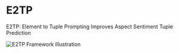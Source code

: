 # E2TP
E2TP: Element to Tuple Prompting Improves Aspect Sentiment Tuple Prediction

![E2TP Framework Illustration](https://github.com/mghiasvandm/E2TP/blob/main/E2TP_framework_illustration.png?raw=true)
